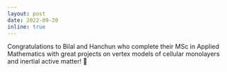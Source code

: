 ```yaml
---
layout: post
date: 2022-09-20
inline: true
---
```


Congratulations to Bilal and Hanchun who complete their MSc in Applied Mathematics with great projects on vertex models of cellular monolayers and inertial active matter! :scroll:  